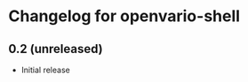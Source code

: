 Changelog for openvario-shell
=============================

0.2 (unreleased)
----------------

- Initial release
